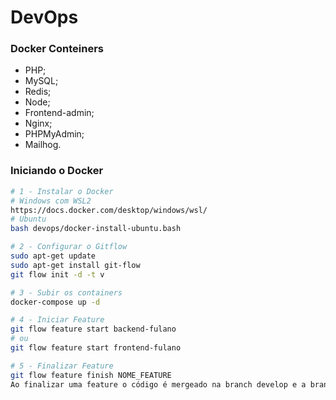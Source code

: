 # DevOps


### Docker Conteiners
- PHP;
- MySQL;
- Redis; 
- Node; 
- Frontend-admin; 
- Nginx; 
- PHPMyAdmin;
- Mailhog.


### Iniciando o Docker

```bash
# 1 - Instalar o Docker
# Windows com WSL2
https://docs.docker.com/desktop/windows/wsl/
# Ubuntu
bash devops/docker-install-ubuntu.bash

# 2 - Configurar o Gitflow
sudo apt-get update
sudo apt-get install git-flow
git flow init -d -t v

# 3 - Subir os containers
docker-compose up -d

# 4 - Iniciar Feature
git flow feature start backend-fulano
# ou
git flow feature start frontend-fulano

# 5 - Finalizar Feature
git flow feature finish NOME_FEATURE
Ao finalizar uma feature o código é mergeado na branch develop e a branch atual é removida e deverá ser recriada.
```
